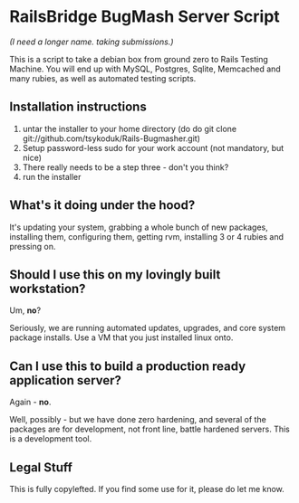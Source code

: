 RailsBridge BugMash Server Script
=================================

*(I need a longer name. taking submissions.)*

This is a script to take a debian box from ground zero to Rails Testing Machine. You will end up with MySQL, Postgres, Sqlite, Memcached and many rubies, as well as automated testing scripts.

Installation instructions
-------------------------

1. untar the installer to your home directory (do do git clone git://github.com/tsykoduk/Rails-Bugmasher.git)
2. Setup password-less sudo for your work account (not mandatory, but nice)
3. There really needs to be a step three - don't you think?
4. run the installer


What's it doing under the hood?
-------------------------------

It's updating your system, grabbing a whole bunch of new packages, installing them, configuring them, getting rvm, installing 3 or 4 rubies and pressing on.

Should I use this on my lovingly built workstation?
---------------------------------------------------

Um, **no**?

Seriously, we are running automated updates, upgrades, and core system package installs. Use a VM that you just installed linux onto.

Can I use this to build a production ready application server?
--------------------------------------------------------------

Again - **no**.

Well, possibly - but we have done zero hardening, and several of the packages are for development, not front line, battle hardened servers. This is a development tool.

Legal Stuff
---------------

This is fully copylefted. If you find some use for it, please do let me know.